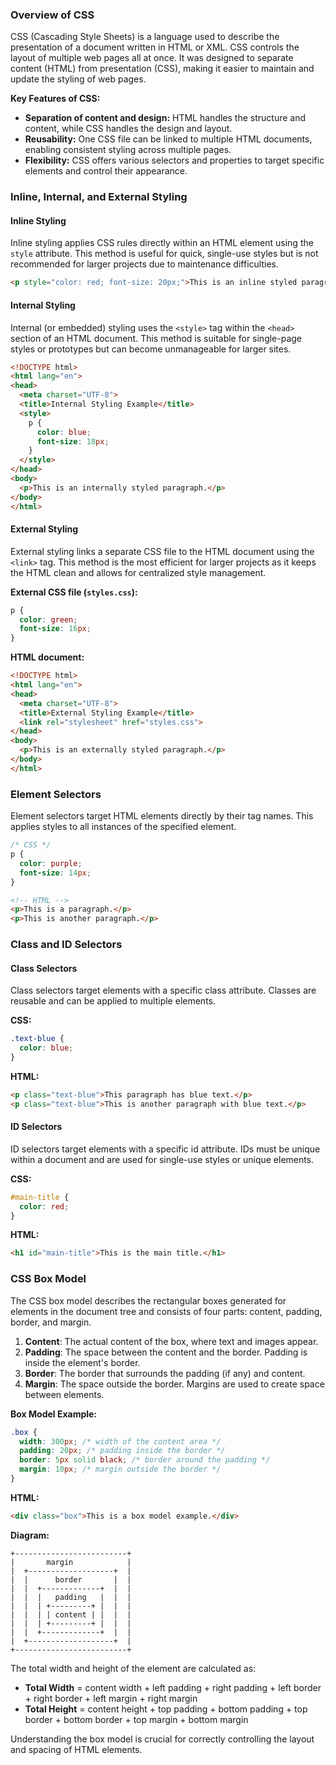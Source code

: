### Overview of CSS

CSS (Cascading Style Sheets) is a language used to describe the presentation of a document written in HTML or XML. CSS controls the layout of multiple web pages all at once. It was designed to separate content (HTML) from presentation (CSS), making it easier to maintain and update the styling of web pages.

**Key Features of CSS:**
- **Separation of content and design:** HTML handles the structure and content, while CSS handles the design and layout.
- **Reusability:** One CSS file can be linked to multiple HTML documents, enabling consistent styling across multiple pages.
- **Flexibility:** CSS offers various selectors and properties to target specific elements and control their appearance.

### Inline, Internal, and External Styling

#### Inline Styling
Inline styling applies CSS rules directly within an HTML element using the `style` attribute. This method is useful for quick, single-use styles but is not recommended for larger projects due to maintenance difficulties.

```html
<p style="color: red; font-size: 20px;">This is an inline styled paragraph.</p>
```

#### Internal Styling
Internal (or embedded) styling uses the `<style>` tag within the `<head>` section of an HTML document. This method is suitable for single-page styles or prototypes but can become unmanageable for larger sites.

```html
<!DOCTYPE html>
<html lang="en">
<head>
  <meta charset="UTF-8">
  <title>Internal Styling Example</title>
  <style>
    p {
      color: blue;
      font-size: 18px;
    }
  </style>
</head>
<body>
  <p>This is an internally styled paragraph.</p>
</body>
</html>
```

#### External Styling
External styling links a separate CSS file to the HTML document using the `<link>` tag. This method is the most efficient for larger projects as it keeps the HTML clean and allows for centralized style management.

**External CSS file (`styles.css`):**
```css
p {
  color: green;
  font-size: 16px;
}
```

**HTML document:**
```html
<!DOCTYPE html>
<html lang="en">
<head>
  <meta charset="UTF-8">
  <title>External Styling Example</title>
  <link rel="stylesheet" href="styles.css">
</head>
<body>
  <p>This is an externally styled paragraph.</p>
</body>
</html>
```

### Element Selectors

Element selectors target HTML elements directly by their tag names. This applies styles to all instances of the specified element.

```css
/* CSS */
p {
  color: purple;
  font-size: 14px;
}
```

```html
<!-- HTML -->
<p>This is a paragraph.</p>
<p>This is another paragraph.</p>
```

### Class and ID Selectors

#### Class Selectors
Class selectors target elements with a specific class attribute. Classes are reusable and can be applied to multiple elements.

**CSS:**
```css
.text-blue {
  color: blue;
}
```

**HTML:**
```html
<p class="text-blue">This paragraph has blue text.</p>
<p class="text-blue">This is another paragraph with blue text.</p>
```

#### ID Selectors
ID selectors target elements with a specific id attribute. IDs must be unique within a document and are used for single-use styles or unique elements.

**CSS:**
```css
#main-title {
  color: red;
}
```

**HTML:**
```html
<h1 id="main-title">This is the main title.</h1>
```

### CSS Box Model

The CSS box model describes the rectangular boxes generated for elements in the document tree and consists of four parts: content, padding, border, and margin.

1. **Content**: The actual content of the box, where text and images appear.
2. **Padding**: The space between the content and the border. Padding is inside the element's border.
3. **Border**: The border that surrounds the padding (if any) and content.
4. **Margin**: The space outside the border. Margins are used to create space between elements.

**Box Model Example:**

```css
.box {
  width: 300px; /* width of the content area */
  padding: 20px; /* padding inside the border */
  border: 5px solid black; /* border around the padding */
  margin: 10px; /* margin outside the border */
}
```

**HTML:**
```html
<div class="box">This is a box model example.</div>
```

**Diagram:**

```
+-------------------------+
|       margin            |
|  +-------------------+  |
|  |      border       |  |
|  |  +-------------+  |  |
|  |  |   padding   |  |  |
|  |  | +---------+ |  |  |
|  |  | | content | |  |  |
|  |  | +---------+ |  |  |
|  |  +-------------+  |  |
|  +-------------------+  |
+-------------------------+
```

The total width and height of the element are calculated as:

- **Total Width** = content width + left padding + right padding + left border + right border + left margin + right margin
- **Total Height** = content height + top padding + bottom padding + top border + bottom border + top margin + bottom margin

Understanding the box model is crucial for correctly controlling the layout and spacing of HTML elements.
